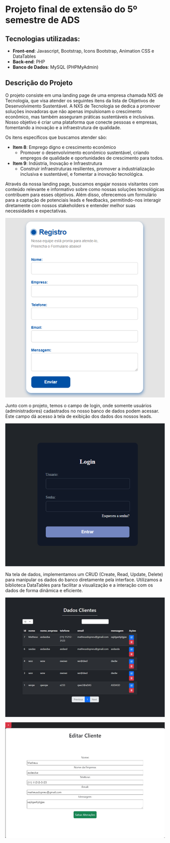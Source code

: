 # Projeto final de extensão do 5º semestre de ADS

## Tecnologias utilizadas:

- **Front-end**: Javascript, Bootstrap, Icons Bootstrap, Animation CSS e DataTables
- **Back-end**: PHP
- **Banco de Dados**: MySQL (PHPMyAdmin)

## Descrição do Projeto

O projeto consiste em uma landing page de uma empresa chamada NXS de Tecnologia, que visa atender os seguintes itens da lista de Objetivos de Desenvolvimento Sustentável. A NXS de Tecnologia se dedica a promover soluções inovadoras que não apenas impulsionam o crescimento econômico, mas também asseguram práticas sustentáveis e inclusivas. Nosso objetivo é criar uma plataforma que conecte pessoas e empresas, fomentando a inovação e a infraestrutura de qualidade.

Os itens específicos que buscamos atender são:

- **Item 8**: Emprego digno e crescimento econômico
  - Promover o desenvolvimento econômico sustentável, criando empregos de qualidade e oportunidades de crescimento para todos.
- **Item 9**: Indústria, Inovação e Infraestrutura
  - Construir infraestruturas resilientes, promover a industrialização inclusiva e sustentável, e fomentar a inovação tecnológica.

Através da nossa landing page, buscamos engajar nossos visitantes com conteúdo relevante e informativo sobre como nossas soluções tecnológicas contribuem para esses objetivos. Além disso, oferecemos um formulário para a captação de potenciais leads e feedbacks, permitindo-nos interagir diretamente com nossos stakeholders e entender melhor suas necessidades e expectativas.

![Imagem do formulário](https://github.com/FelipepFranco/projeto-final/blob/main/assets/img/form.png)

Junto com o projeto, temos o campo de login, onde somente usuários (administradores) cadastrados no nosso banco de dados podem acessar. Este campo dá acesso à tela de exibição dos dados dos nossos leads.

![Imagem do login](https://github.com/FelipepFranco/projeto-final/blob/main/assets/img/login.png)

Na tela de dados, implementamos um CRUD (Create, Read, Update, Delete) para manipular os dados do banco diretamente pela interface. Utilizamos a biblioteca DataTables para facilitar a visualização e a interação com os dados de forma dinâmica e eficiente.

![Imagem dos dados](https://github.com/FelipepFranco/projeto-final/blob/main/assets/img/dados.png)

![Imagem dos dados](https://github.com/FelipepFranco/projeto-final/blob/main/assets/img/dados2.png)

